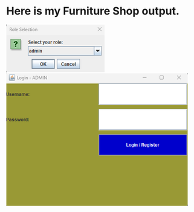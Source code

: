 # Here is my Furniture Shop output.
![logo](https://github.com/Riajul-56/FrunitureShop/blob/main/Role.png)
![logo](https://github.com/Riajul-56/FrunitureShop/blob/main/login.png)
